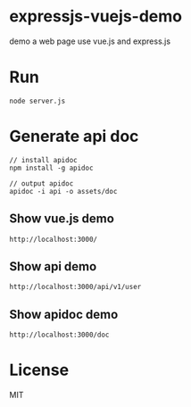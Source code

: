 # expressjs-vuejs-demo
demo a web page use vue.js and express.js

# Run
```
node server.js
```

# Generate api doc
```
// install apidoc
npm install -g apidoc
```

```
// output apidoc
apidoc -i api -o assets/doc
```

## Show vue.js demo
```
http://localhost:3000/
```

## Show api demo
```
http://localhost:3000/api/v1/user
```

## Show apidoc demo
```
http://localhost:3000/doc
```

# License
MIT
